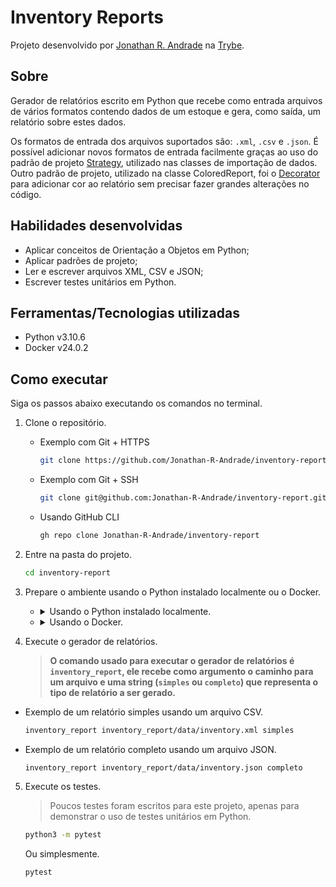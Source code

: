 # Inventory Reports

Projeto desenvolvido por [Jonathan R. Andrade](https://www.linkedin.com/in/jonathan-r-andrade/) na [Trybe](https://www.betrybe.com/).

## Sobre

Gerador de relatórios escrito em Python que recebe como entrada arquivos de vários formatos contendo dados de um estoque e gera, como saída, um relatório sobre estes dados.

Os formatos de entrada dos arquivos suportados são: `.xml`, `.csv` e `.json`. É possível adicionar novos formatos de entrada facilmente graças ao uso do padrão de projeto [Strategy](https://refactoring.guru/pt-br/design-patterns/strategy), utilizado nas classes de importação de dados. Outro padrão de projeto, utilizado na classe ColoredReport, foi o [Decorator](https://refactoring.guru/pt-br/design-patterns/decorator) para adicionar cor ao relatório sem precisar fazer grandes alterações no código.

## Habilidades desenvolvidas

* Aplicar conceitos de Orientação a Objetos em Python;
* Aplicar padrões de projeto;
* Ler e escrever arquivos XML, CSV e JSON;
* Escrever testes unitários em Python.

## Ferramentas/Tecnologias utilizadas

* Python v3.10.6
* Docker v24.0.2

## Como executar

Siga os passos abaixo executando os comandos no terminal.

1. Clone o repositório.

    * Exemplo com Git + HTTPS
      ```bash
      git clone https://github.com/Jonathan-R-Andrade/inventory-report.git
      ```
    * Exemplo com Git + SSH
      ```bash
      git clone git@github.com:Jonathan-R-Andrade/inventory-report.git
      ```
    * Usando GitHub CLI
      ```bash
      gh repo clone Jonathan-R-Andrade/inventory-report
      ```

2. Entre na pasta do projeto.

      ```bash
      cd inventory-report
      ```

3. Prepare o ambiente usando o Python instalado localmente ou o Docker.

   * <details>
       <summary>Usando o Python instalado localmente.</summary>

       1. Crie o ambiente virtual.
       ```bash
       python3 -m venv .venv
       ```

       2. Ative o ambiente virtual.
       ```bash
       source .venv/bin/activate
       ```

       3. Instale as dependências.
       ```bash
       python3 -m pip install -r dev-requirements.txt
       ```

       4. Instale o projeto.
       ```bash
       python3 -m pip install .
       ```
     </details>

   * <details>
       <summary>Usando o Docker.</summary>

       1. Crie a imagem.
       ```bash
       docker image build -t inventory-report .
       ```

       2. Inicie o contêiner.
       ```bash
       docker run --name inventory-report -it inventory-report bash
       ```
       > O comando acima cria um contêiner com o nome `inventory-report` e abre um terminal interativo dentro dele, execute os próximos comandos neste terminal.
     </details>

4. Execute o gerador de relatórios.

    > __O comando usado para executar o gerador de relatórios é `inventory_report`, ele recebe como argumento o caminho para um arquivo e uma string (`simples` ou `completo`) que representa o tipo de relatório a ser gerado.__

  * Exemplo de um relatório simples usando um arquivo CSV.
    ```bash
    inventory_report inventory_report/data/inventory.xml simples
    ```

  * Exemplo de um relatório completo usando um arquivo JSON.
    ```bash
    inventory_report inventory_report/data/inventory.json completo
    ```

5. Execute os testes.

    > Poucos testes foram escritos para este projeto, apenas para demonstrar o uso de testes unitários em Python.

    ```bash
    python3 -m pytest
    ```

    Ou simplesmente.

    ```bash
    pytest
    ```
